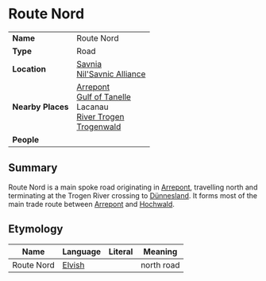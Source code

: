 # Route Nord

|||
| --- | --- |
| **Name** | Route Nord | place.4
| **Type** | Road |
| **Location** | [Savnia](../../civilisations/nilsavnic-alliance/states/savnia.md)<br>[Nil'Savnic Alliance](../../civilisations/nilsavnic-alliance/nilsavnic-alliance.md) |
| **Nearby Places** | [Arrepont](../settlements/cities/arrepont.md)<br>[Gulf of Tanelle](../topography/seas-bays/gulf-of-tanelle.md)<br>Lacanau<br>[River Trogen](../topography/rivers-lakes/river-trogen.md)<br>[Trogenwald](../topography/forests/trogenwald.md) |
| **People** | |

## Summary

Route Nord is a main spoke road originating in [Arrepont](../settlements/cities/arrepont.md), travelling north and terminating at the Trogen River crossing to [Dünnesland](../settlements/towns/dunnesland.md). It forms most of the main trade route between [Arrepont](../settlements/cities/arrepont.md) and [Hochwald](../settlements/cities/hochwald.md).

## Etymology

| Name | Language | Literal | Meaning | 
| --- | --- | --- | --- |
| Route Nord | [Elvish](../../languages/elvish.md) || north road |
